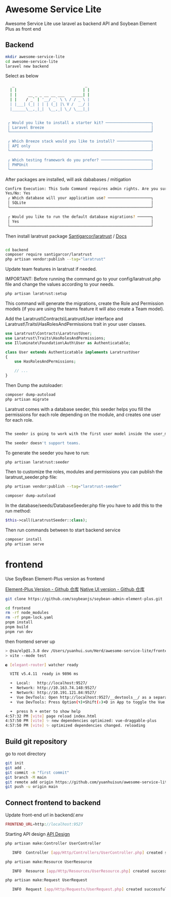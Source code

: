 # Awesome Service Lite

Awesome Service Lite use laravel as backend API and Soybean Element Plus as front end

## Backend

``` bash
mkdir awesome-service-lite
cd awesome-service-lite
laravel new backend
```

Select as below

``` bash
   _                               _
  | |                             | |
  | |     __ _ _ __ __ ___   _____| |
  | |    / _` | '__/ _` \ \ / / _ \ |
  | |___| (_| | | | (_| |\ V /  __/ |
  |______\__,_|_|  \__,_| \_/ \___|_|


 ┌ Would you like to install a starter kit? ────────────────────┐
 │ Laravel Breeze                                               │
 └──────────────────────────────────────────────────────────────┘

 ┌ Which Breeze stack would you like to install? ───────────────┐
 │ API only                                                     │
 └──────────────────────────────────────────────────────────────┘

 ┌ Which testing framework do you prefer? ──────────────────────┐
 │ PHPUnit                                                      │
 └──────────────────────────────────────────────────────────────┘

```

After packages are installed, will ask dababases / mitigation

```bash
Confirm Execution: This Sudo Command requires admin rights. Are you sure you wish to proceed?
Yes/No: Yes
 ┌ Which database will your application use? ───────────────────┐
 │ SQLite                                                       │
 └──────────────────────────────────────────────────────────────┘

 ┌ Would you like to run the default database migrations? ──────┐
 │ Yes                                                          │
 └──────────────────────────────────────────────────────────────┘

```

Then install laratrust package [Santigarcor/laratrust](https://github.com/santigarcor/laratrust) / [Docs](https://laratrust.santigarcor.me/)

``` bash

cd backend
composer require santigarcor/laratrust
php artisan vendor:publish --tag="laratrust"

```
Update team features in laratrust if needed.

IMPORTANT: Before running the command go to your config/laratrust.php file and change the values according to your needs.

```bash
php artisan laratrust:setup


```

This command will generate the migrations, create the Role and Permission models (if you are using the teams feature it will also create a Team model).

Add the Laratrust\Contracts\LaratrustUser interface and Laratrust\Traits\HasRolesAndPermissions trait in your user classes.

```php
use Laratrust\Contracts\LaratrustUser;
use Laratrust\Traits\HasRolesAndPermissions;
use Illuminate\Foundation\Auth\User as Authenticatable;

class User extends Authenticatable implements LaratrustUser
{
    use HasRolesAndPermissions;

    // ...
}

```

Then Dump the autoloader:
``` bash
composer dump-autoload
php artisan migrate
```

Laratrust comes with a database seeder, this seeder helps you fill the permissions for each role depending on the module, and creates one user for each role.

``` php

The seeder is going to work with the first user model inside the user_models array.

The seeder doesn't support teams.
```

To generate the seeder you have to run:

``` bash
php artisan laratrust:seeder
```

Then to customize the roles, modules and permissions you can publish the laratrust_seeder.php file:

``` bash
php artisan vendor:publish --tag="laratrust-seeder"

composer dump-autoload

```

In the database/seeds/DatabaseSeeder.php file you have to add this to the run method:

```php
$this->call(LaratrustSeeder::class);
```


Then run commands between to start backend service

``` bash
composer install
php artisan serve
```

# frontend

Use SoyBean Element-Plus version as frontend

[Element-Plus Version - Github 仓库](https://github.com/soybeanjs/soybean-admin-element-plus)
[Native UI version - Github 仓库](https://github.com/soybeanjs/soybean-admin)

``` bash
git clone https://github.com/soybeanjs/soybean-admin-element-plus.git

cd frontend
rm -rf node_modules
rm -rf pnpm-lock.yaml
pnpm install
pnpm build
pnpm run dev
```

then frontend server up

``` bash
> @sa/elp@1.3.8 dev /Users/yuanhui.sun/Herd/awesome-service-lite/frontend
> vite --mode test

◐ [elegant-router] watcher ready                                                               4:57:31 PM

  VITE v5.4.11  ready in 9896 ms

  ➜  Local:   http://localhost:9527/
  ➜  Network: http://10.163.74.148:9527/
  ➜  Network: http://10.191.121.84:9527/
  ➜  Vue DevTools: Open http://localhost:9527/__devtools__/ as a separate window
  ➜  Vue DevTools: Press Option(⌥)+Shift(⇧)+D in App to toggle the Vue DevTools

  ➜  press h + enter to show help
4:57:32 PM [vite] page reload index.html
4:57:50 PM [vite] ✨ new dependencies optimized: vue-draggable-plus
4:57:50 PM [vite] ✨ optimized dependencies changed. reloading

```

## Build git repository 

go to root directory

```bash
git init
git add .
git commit -m "first commit"
git branch -M main
git remote add origin https://github.com/yuanhuisun/awesome-service-lite.git
git push -u origin main

```

## Connect frontend to backend
Update front-end url in backend/.env

```php
FRONTEND_URL=http://localhost:9527
```

Starting API design [API Design](API.md)

```bash
php artisan make:Controller UserController

   INFO  Controller [app/Http/Controllers/UserController.php] created successfully.  

php artisan make:Resource UserResource

   INFO  Resource [app/Http/Resources/UserResource.php] created successfully.  

php artisan make:Request UserRequest              

   INFO  Request [app/Http/Requests/UserRequest.php] created successfully.  
```


